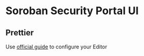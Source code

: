 # Soroban Security Portal UI

## Prettier

Use [official guide](https://prettier.io/docs/en/editors) to configure your Editor

